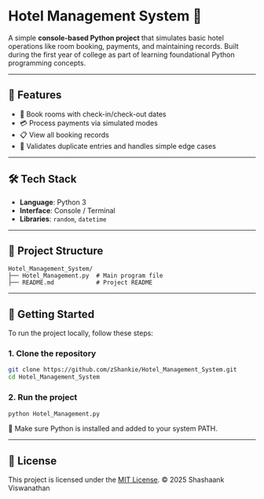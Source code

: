 # Hotel Management System 🏨

A simple **console-based Python project** that simulates basic hotel operations like room booking, payments, and maintaining records. Built during the first year of college as part of learning foundational Python programming concepts.

---

## 🚀 Features

- 📅 Book rooms with check-in/check-out dates
- 💳 Process payments via simulated modes
- 📋 View all booking records
- 🔐 Validates duplicate entries and handles simple edge cases

---

## 🛠 Tech Stack

- **Language**: Python 3
- **Interface**: Console / Terminal
- **Libraries**: `random`, `datetime`

---

## 📁 Project Structure

```
Hotel_Management_System/
├── Hotel_Management.py  # Main program file
├── README.md            # Project README
```

---

## 🧪 Getting Started

To run the project locally, follow these steps:

### 1. Clone the repository

```bash
git clone https://github.com/zShankie/Hotel_Management_System.git
cd Hotel_Management_System
```

### 2. Run the project

```bash
python Hotel_Management.py
```

📝 Make sure Python is installed and added to your system PATH.

---

## 📄 License

This project is licensed under the [MIT License](LICENSE).
© 2025 Shashaank Viswanathan
